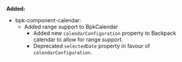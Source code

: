 **Added:**

- bpk-component-calendar:
  - Added range support to BpkCalendar
    - Added new `calendarConfiguration` property to Backpack calendar to allow for range support.
    - Deprecated `selectedDate` property in favour of `calendarConfiguration`.
  

